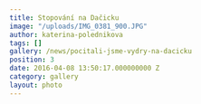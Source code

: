 ```yaml
---
title: Stopování na Dačicku
image: "/uploads/IMG_0381_900.JPG"
author: katerina-polednikova
tags: []
gallery: /news/pocitali-jsme-vydry-na-dacicku
position: 3
date: 2016-04-08 13:50:17.000000000 Z
category: gallery
layout: photo
---
```

